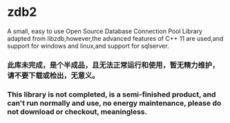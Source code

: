 # zdb2
A small, easy to use Open Source Database Connection Pool Library adapted from libzdb,however,the advanced features of C++ 11 are used,and support for windows and linux,and support for sqlserver.

### 此库未完成，是个半成品，且无法正常运行和使用，暂无精力维护，请不要下载或检出，无意义。

### This library is not completed, is a semi-finished product, and can't run normally and use, no energy maintenance, please do not download or checkout, meaningless.
